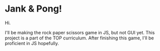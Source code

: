 # Jank & Pong!

Hi.

I'll be making the rock paper scissors game in JS, but not GUI yet. This project is a part of the TOP curriculum. After finishing this game, I'll be proficient in JS hopefully.